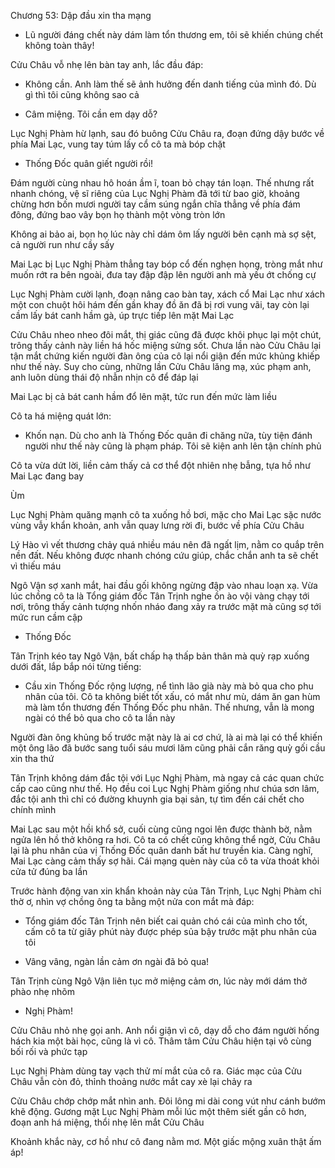 




Chương 53: Dập đầu xin tha mạng

- Lũ người đáng chết này dám làm tổn thương em, tôi sẽ khiến chúng chết không toàn thây!

Cửu Châu vỗ nhẹ lên bàn tay anh, lắc đầu đáp:

- Không cần. Anh làm thế sẽ ảnh hưởng đến danh tiếng của mình đó. Dù gì thì tôi cũng không sao cả

- Câm miệng. Tôi cần em dạy dỗ?

Lục Nghị Phàm hừ lạnh, sau đó buông Cửu Châu ra, đoạn đứng dậy bước về phía Mai Lạc, vung tay túm lấy cổ cô ta mà bóp chặt

- Thống Đốc quân giết người rồi!

Đám người cùng nhau hô hoán ầm ĩ, toan bỏ chạy tán loạn. Thế nhưng rất nhanh chóng, vệ sĩ riêng của Lục Nghị Phàm đã tới từ bao giờ, khoảng chừng hơn bốn mươi người tay cầm súng ngắn chĩa thẳng về phía đám đông, đứng bao vây bọn họ thành một vòng tròn lớn


Không ai bảo ai, bọn họ lúc này chỉ dám ôm lấy người bên cạnh mà sợ sệt, cả người run như cầy sấy

Mai Lạc bị Lục Nghị Phàm thẳng tay bóp cổ đến nghẹn họng, tròng mắt như muốn rớt ra bên ngoài, đưa tay đập đập lên người anh mà yếu ớt chống cự

Lục Nghị Phàm cười lạnh, đoạn nâng cao bàn tay, xách cổ Mai Lạc như xách một con chuột hôi hám đến gần khay đồ ăn đã bị rơi vung vãi, tay còn lại cầm lấy bát canh hầm gà, úp trực tiếp lên mặt Mai Lạc

Cửu Châu nheo nheo đôi mắt, thị giác cũng đã được khôi phục lại một chút, trông thấy cảnh này liền há hốc miệng sửng sốt. Chưa lần nào Cửu Châu lại tận mắt chứng kiến người đàn ông của cô lại nổi giận đến mức khủng khiếp như thế này. Suy cho cùng, những lần Cửu Châu lăng mạ, xúc phạm anh, anh luôn dùng thái độ nhẫn nhịn cô để đáp lại

Mai Lạc bị cả bát canh hầm đổ lên mặt, tức run đến mức làm liều

Cô ta há miệng quát lớn:

- Khốn nạn. Dù cho anh là Thống Đốc quân đi chăng nữa, tùy tiện đánh người như thế này cũng là phạm pháp. Tôi sẽ kiện anh lên tận chính phủ

Cô ta vừa dứt lời, liền cảm thấy cả cơ thể đột nhiên nhẹ bẫng, tựa hồ như Mai Lạc đang bay

Ùm

Lục Nghị Phàm quăng mạnh cô ta xuống hồ bơi, mặc cho Mai Lạc sặc nước vùng vẫy khẩn khoản, anh vẫn quay lưng rời đi, bước về phía Cửu Châu


Lý Hào vì vết thương chảy quá nhiều máu nên đã ngất lịm, nằm co quắp trên nền đất. Nếu không được nhanh chóng cứu giúp, chắc chắn anh ta sẽ chết vì thiếu máu

Ngô Vận sợ xanh mắt, hai đầu gối không ngừng đập vào nhau loạn xạ. Vừa lúc chồng cô ta là Tổng giám đốc Tân Trịnh nghe ồn ào vội vàng chạy tới nơi, trông thấy cảnh tượng nhốn nháo đang xảy ra trước mặt mà cũng sợ tới mức run cầm cập

- Thống Đốc

Tân Trịnh kéo tay Ngô Vận, bất chấp hạ thấp bản thân mà quỳ rạp xuống dưới đất, lắp bắp nói từng tiếng:

- Cầu xin Thống Đốc rộng lượng, nể tình lão già này mà bỏ qua cho phu nhân của tôi. Cô ta không biết tốt xấu, có mắt như mù, dám ăn gan hùm mà làm tổn thương đến Thống Đốc phu nhân. Thế nhưng, vẫn là mong ngài có thể bỏ qua cho cô ta lần này

Người đàn ông khủng bố trước mặt này là ai cơ chứ, là ai mà lại có thể khiến một ông lão đã bước sang tuổi sáu mươi lăm cũng phải cắn răng quỳ gối cầu xin tha thứ

Tân Trịnh không dám đắc tội với Lục Nghị Phàm, mà ngay cả các quan chức cấp cao cũng như thế. Họ đều coi Lục Nghị Phàm giống như chúa sơn lâm, đắc tội anh thì chỉ có đường khuynh gia bại sản, tự tìm đến cái chết cho chính mình

Mai Lạc sau một hồi khổ sở, cuối cùng cũng ngoi lên được thành bờ, nằm ngửa lên hồ thở không ra hơi. Cô ta có chết cũng không thể ngờ, Cửu Châu lại là phu nhân của vị Thống Đốc quân danh bất hư truyền kia. Càng nghĩ, Mai Lạc càng cảm thấy sợ hãi. Cái mạng quèn này của cô ta vừa thoát khỏi cửa tử đúng ba lần

Trước hành động van xin khẩn khoản này của Tân Trịnh, Lục Nghị Phàm chỉ thờ ơ, nhìn vợ chồng ông ta bằng một nửa con mắt mà đáp:

- Tổng giám đốc Tân Trịnh nên biết cai quản chó cái của mình cho tốt, cấm cô ta từ giây phút này được phép sủa bậy trước mặt phu nhân của tôi

- Vâng vâng, ngàn lần cảm ơn ngài đã bỏ qua!

Tân Trịnh cùng Ngô Vận liên tục mở miệng cảm ơn, lúc này mới dám thở phào nhẹ nhõm

- Nghị Phàm!

Cửu Châu nhỏ nhẹ gọi anh. Anh nổi giận vì cô, dạy dỗ cho đám người hống hách kia một bài học, cũng là vì cô. Thâm tâm Cửu Châu hiện tại vô cùng bối rối và phức tạp

Lục Nghị Phàm dùng tay vạch thử mí mắt của cô ra. Giác mạc của Cửu Châu vẫn còn đỏ, thỉnh thoảng nước mắt cay xè lại chảy ra

Cửu Châu chớp chớp mắt nhìn anh. Đôi lông mi dài cong vút như cánh bướm khẽ động. Gương mặt Lục Nghị Phàm mỗi lúc một thêm siết gần cô hơn, đoạn anh há miệng, thổi nhẹ lên mắt Cửu Châu

Khoảnh khắc này, cơ hồ như cô đang nằm mơ. Một giấc mộng xuân thật ấm áp!




